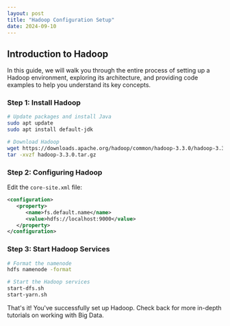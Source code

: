 ```yaml
---
layout: post
title: "Hadoop Configuration Setup"
date: 2024-09-10
---
```


## Introduction to Hadoop

In this guide, we will walk you through the entire process of setting up a Hadoop environment, exploring its architecture, and providing code examples to help you understand its key concepts.

### Step 1: Install Hadoop

```bash
# Update packages and install Java
sudo apt update
sudo apt install default-jdk

# Download Hadoop
wget https://downloads.apache.org/hadoop/common/hadoop-3.3.0/hadoop-3.3.0.tar.gz
tar -xvzf hadoop-3.3.0.tar.gz
```

### Step 2: Configuring Hadoop

Edit the `core-site.xml` file:

```xml
<configuration>
   <property>
      <name>fs.default.name</name>
      <value>hdfs://localhost:9000</value>
   </property>
</configuration>
```

### Step 3: Start Hadoop Services

```bash
# Format the namenode
hdfs namenode -format

# Start the Hadoop services
start-dfs.sh
start-yarn.sh
```

That's it! You've successfully set up Hadoop. Check back for more in-depth tutorials on working with Big Data.


